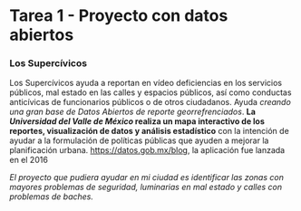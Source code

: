 # Tarea 1 - Proyecto con datos abiertos
### Los Supercívicos 

Los Supercívicos ayuda a reportan en vídeo deficiencias en los servicios públicos, mal estado en las calles y espacios públicos, 
así como conductas anticívicas de funcionarios públicos o de otros ciudadanos. Ayuda *creando una gran base de Datos Abiertos de 
reporte georrefrenciados*. **La *Universidad del Valle de México* realiza un mapa interactivo de los reportes, visualización de datos 
y análisis estadístico** con la intención de ayudar a la formulación de políticas públicas que ayuden a mejorar la planificación urbana.
https://datos.gob.mx/blog, la aplicación fue lanzada en el 2016

*El proyecto que pudiera ayudar en mi ciudad es identificar las zonas con mayores problemas de seguridad, luminarias en mal estado 
y calles con problemas de baches.*
